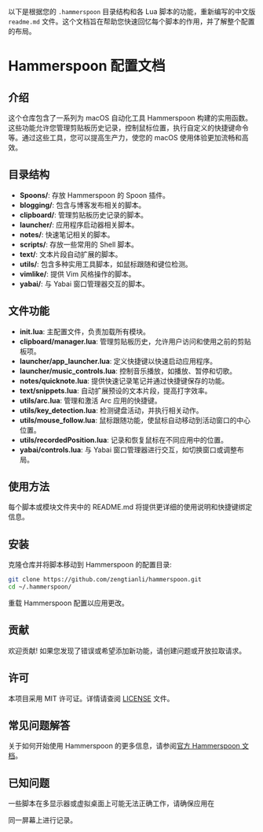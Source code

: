 以下是根据您的 `.hammerspoon` 目录结构和各 Lua 脚本的功能，重新编写的中文版 `readme.md` 文件。这个文档旨在帮助您快速回忆每个脚本的作用，并了解整个配置的布局。

# Hammerspoon 配置文档

## 介绍

这个仓库包含了一系列为 macOS 自动化工具 Hammerspoon 构建的实用函数。这些功能允许您管理剪贴板历史记录，控制鼠标位置，执行自定义的快捷键命令等。通过这些工具，您可以提高生产力，使您的 macOS 使用体验更加流畅和高效。

## 目录结构

- **Spoons/**: 存放 Hammerspoon 的 Spoon 插件。
- **blogging/**: 包含与博客发布相关的脚本。
- **clipboard/**: 管理剪贴板历史记录的脚本。
- **launcher/**: 应用程序启动器相关脚本。
- **notes/**: 快速笔记相关的脚本。
- **scripts/**: 存放一些常用的 Shell 脚本。
- **text/**: 文本片段自动扩展的脚本。
- **utils/**: 包含多种实用工具脚本，如鼠标跟随和键位检测。
- **vimlike/**: 提供 Vim 风格操作的脚本。
- **yabai/**: 与 Yabai 窗口管理器交互的脚本。

## 文件功能

- **init.lua**: 主配置文件，负责加载所有模块。
- **clipboard/manager.lua**: 管理剪贴板历史，允许用户访问和使用之前的剪贴板项。
- **launcher/app_launcher.lua**: 定义快捷键以快速启动应用程序。
- **launcher/music_controls.lua**: 控制音乐播放，如播放、暂停和切歌。
- **notes/quicknote.lua**: 提供快速记录笔记并通过快捷键保存的功能。
- **text/snippets.lua**: 自动扩展预设的文本片段，提高打字效率。
- **utils/arc.lua**: 管理和激活 Arc 应用的快捷键。
- **utils/key_detection.lua**: 检测键盘活动，并执行相关动作。
- **utils/mouse_follow.lua**: 鼠标跟随功能，使鼠标自动移动到活动窗口的中心位置。
- **utils/recordedPosition.lua**: 记录和恢复鼠标在不同应用中的位置。
- **yabai/controls.lua**: 与 Yabai 窗口管理器进行交互，如切换窗口或调整布局。

## 使用方法

每个脚本或模块文件夹中的 README.md 将提供更详细的使用说明和快捷键绑定信息。

## 安装

克隆仓库并将脚本移动到 Hammerspoon 的配置目录:

```bash
git clone https://github.com/zengtianli/hammerspoon.git
cd ~/.hammerspoon/
```

重载 Hammerspoon 配置以应用更改。

## 贡献

欢迎贡献! 如果您发现了错误或希望添加新功能，请创建问题或开放拉取请求。

## 许可

本项目采用 MIT 许可证。详情请查阅 [LICENSE](./LICENSE) 文件。

## 常见问题解答

关于如何开始使用 Hammerspoon 的更多信息，请参阅[官方 Hammerspoon 文档](https://www.hammerspoon.org/docs/)。

## 已知问题

一些脚本在多显示器或虚拟桌面上可能无法正确工作，请确保应用在

同一屏幕上进行记录。
